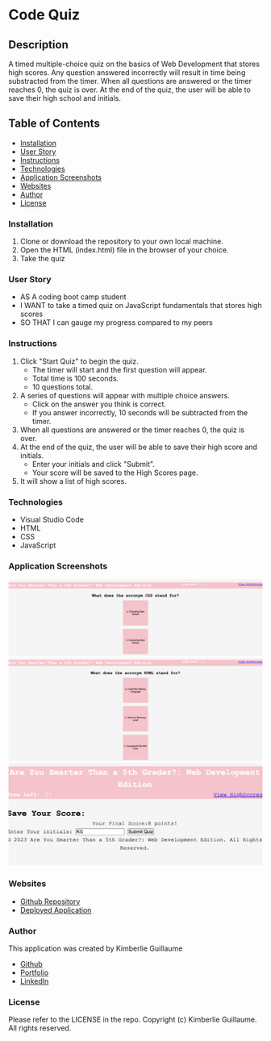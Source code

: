 # Code Quiz

## Description 

A timed multiple-choice quiz on the basics of Web Development that stores high scores. Any question answered incorrectly will result in time being substracted from the timer. When all questions are answered or the timer reaches 0, the quiz is over. At the end of the quiz, the user will be able to save their high school and initials. 

## Table of Contents

- [Installation](#installation)
- [User Story](#user-story)
- [Instructions](#instructions)
- [Technologies](#technologies)
- [Application Screenshots](#application-screenshots)
- [Websites](#websites)
- [Author](#author)
- [License](#license)

### Installation 

1. Clone or download the repository to your own local machine. 
2. Open the HTML (index.html) file in the browser of your choice. 
3. Take the quiz 

### User Story

- AS A coding boot camp student
- I WANT to take a timed quiz on JavaScript fundamentals that stores high scores
- SO THAT I can gauge my progress compared to my peers

### Instructions

1. Click "Start Quiz" to begin the quiz.
    - The timer will start and the first question will appear.
    - Total time is 100 seconds.
    - 10 questions total.
2. A series of questions will appear with multiple choice answers. 
    - Click on the answer you think is correct.
    - If you answer incorrectly, 10 seconds will be subtracted from the timer.
3. When all questions are answered or the timer reaches 0, the quiz is over.
4. At the end of the quiz, the user will be able to save their high score and initials.
    - Enter your initials and click "Submit".
    - Your score will be saved to the High Scores page.
5. It will show a list of high scores.

### Technologies

- Visual Studio Code
- HTML
- CSS
- JavaScript 

### Application Screenshots

![Screenshot of the Code Quiz](assets/images/image1.png)
![Screenshot of the Code Quiz](assets/images/image2.png)
![Screenshot of the Code Quiz](assets/images/image3.png)

### Websites

- [Github Repository](https://github.com/kimberlie901/JavaScript_Quiz)
- [Deployed Application](https://kimberlie901.github.io/JavaScript_Quiz/)

### Author

This application was created by Kimberlie Guillaume

- [Github](https://github.com/kimberlie901)
- [Portfolio](https://kimberlie901.github.io/Professional_Portfolio/) 
- [LinkedIn](https://www.linkedin.com/in/kjguill1024/)

### License 

Please refer to the LICENSE in the repo.
Copyright (c) Kimberlie Guillaume. All rights reserved.